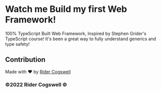 # Watch me Build my first Web Framework!

100% TypeScript Built Web Framework, Inspired by Stephen Grider's TypeScript course! It's been a great way to fully understand generics and type safety!

## Contribution
Made with ❤️ by [Rider Cogswell](https://github.com/RiderCogswell)

### ©️2022 Rider Cogswell &copy; 
